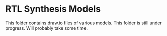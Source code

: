 # RTL Synthesis Models

This folder contains draw.io files of various models.
This folder is still under progress. Will probably take some time.
